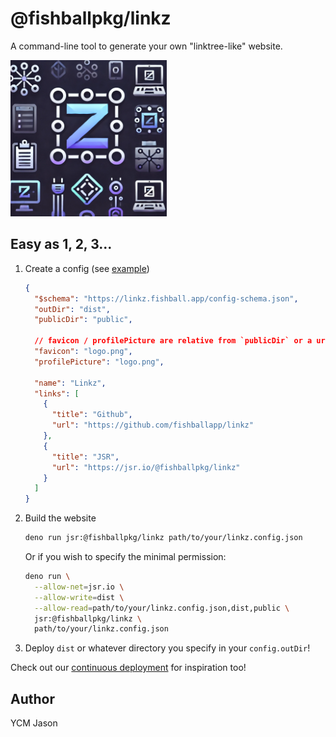 # @fishballpkg/linkz

A command-line tool to generate your own "linktree-like" website.

<img src="./public/logo.png" alt="logo" width="250">

## Easy as 1, 2, 3...

1. Create a config (see [example](./linkz.config.json))
   ```json
   {
     "$schema": "https://linkz.fishball.app/config-schema.json",
     "outDir": "dist",
     "publicDir": "public",

     // favicon / profilePicture are relative from `publicDir` or a url
     "favicon": "logo.png",
     "profilePicture": "logo.png",

     "name": "Linkz",
     "links": [
       {
         "title": "Github",
         "url": "https://github.com/fishballapp/linkz"
       },
       {
         "title": "JSR",
         "url": "https://jsr.io/@fishballpkg/linkz"
       }
     ]
   }
   ```
2. Build the website
   ```bash
   deno run jsr:@fishballpkg/linkz path/to/your/linkz.config.json
   ```
   Or if you wish to specify the minimal permission:
   ```bash
   deno run \
     --allow-net=jsr.io \
     --allow-write=dist \
     --allow-read=path/to/your/linkz.config.json,dist,public \
     jsr:@fishballpkg/linkz \
     path/to/your/linkz.config.json
   ```
3. Deploy `dist` or whatever directory you specify in your `config.outDir`!

Check out our
[continuous deployment](https://github.com/fishballapp/linkz/blob/main/.github/workflows/deploy-website.yml)
for inspiration too!

## Author

YCM Jason
